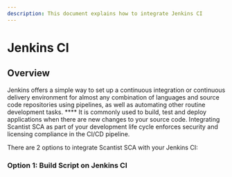 ```yaml
---
description: This document explains how to integrate Jenkins CI
---
```


# Jenkins CI

## Overview <a href="#overview" id="overview"></a>

Jenkins offers a simple way to set up a continuous integration or continuous delivery environment for almost any combination of languages and source code repositories using pipelines, as well as automating other routine development tasks. **** It is commonly used to build, test and deploy applications when there are new changes to your source code. Integrating Scantist SCA as part of your development life cycle enforces security and licensing compliance in the CI/CD pipeline.&#x20;

There are 2 options to integrate Scantist SCA with your Jenkins CI:

### Option 1: Build Script on Jenkins CI

